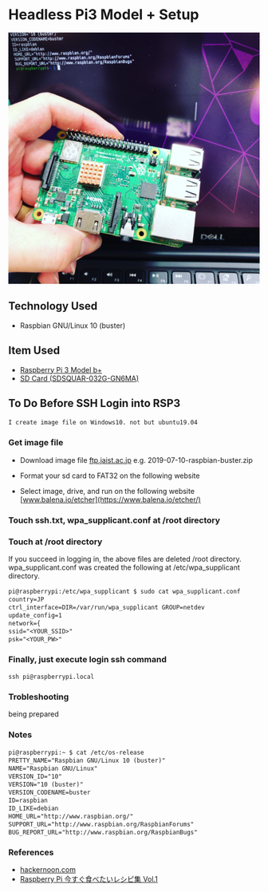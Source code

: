 # Headless Pi3 Model + Setup
<img src="/demo/login.JPG" alt="Demo to ssh login" style="max-width:100%;">

## Technology Used
- Raspbian GNU/Linux 10 (buster)

## Item Used
- [Raspberry Pi 3 Model b+ ](https://www.amazon.co.jp/dp/B07FQ9678G)
- [SD Card (SDSQUAR-032G-GN6MA)](https://www.amazon.co.jp/gp/product/B074W6YY8K)


## To Do Before SSH Login into RSP3
    I create image file on Windows10. not but ubuntu19.04
### Get image file
- Download image file
    [ftp.jaist.ac.jp](http://ftp.jaist.ac.jp/pub/raspberrypi/raspbian/images/)
    e.g. 2019-07-10-raspbian-buster.zip
- Format your sd card to FAT32 on the following website

- Select image, drive, and run on the following website
    [www.balena.io/etcher](https://www.balena.io/etcher/)


### Touch ssh.txt, wpa_supplicant.conf at /root directory
### Touch  at /root directory
If you succeed in logging in, the above files are deleted /root directory.
wpa_supplicant.conf was created the following at /etc/wpa_supplicant directory.

```
pi@raspberrypi:/etc/wpa_supplicant $ sudo cat wpa_supplicant.conf 
country=JP
ctrl_interface=DIR=/var/run/wpa_supplicant GROUP=netdev
update_config=1
network={
ssid="<YOUR_SSID>"
psk="<YOUR_PW>"
```

### Finally, just execute login ssh command
```
ssh pi@raspberrypi.local
```

### Trobleshooting
being prepared


### Notes
```
pi@raspberrypi:~ $ cat /etc/os-release 
PRETTY_NAME="Raspbian GNU/Linux 10 (buster)"
NAME="Raspbian GNU/Linux"
VERSION_ID="10"
VERSION="10 (buster)"
VERSION_CODENAME=buster
ID=raspbian
ID_LIKE=debian
HOME_URL="http://www.raspbian.org/"
SUPPORT_URL="http://www.raspbian.org/RaspbianForums"
BUG_REPORT_URL="http://www.raspbian.org/RaspbianBugs"

```

### References
- [hackernoon.com](https://hackernoon.com/raspberry-pi-headless-install-462ccabd75d0)
- [Raspberry Pi 今すぐ食べたいレシピ集 Vol.1](https://raspimoku.booth.pm/items/1309094)